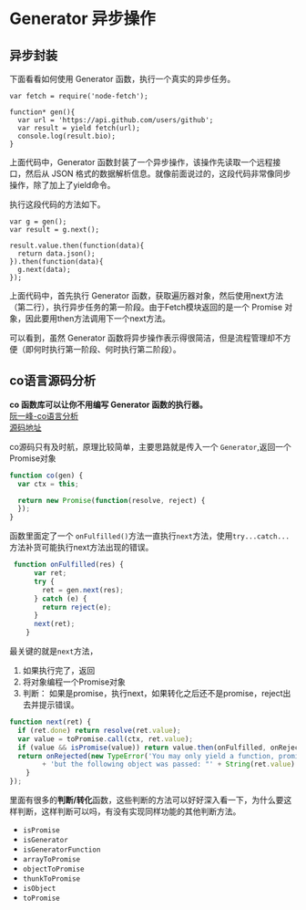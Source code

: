 
# Generator 异步操作

## 异步封装
下面看看如何使用 Generator 函数，执行一个真实的异步任务。
```
var fetch = require('node-fetch');

function* gen(){
  var url = 'https://api.github.com/users/github';
  var result = yield fetch(url);
  console.log(result.bio);
}
```
上面代码中，Generator 函数封装了一个异步操作，该操作先读取一个远程接口，然后从 JSON 格式的数据解析信息。就像前面说过的，这段代码非常像同步操作，除了加上了yield命令。

执行这段代码的方法如下。
```
var g = gen();
var result = g.next();

result.value.then(function(data){
  return data.json();
}).then(function(data){
  g.next(data);
});
```
上面代码中，首先执行 Generator 函数，获取遍历器对象，然后使用next方法（第二行），执行异步任务的第一阶段。由于Fetch模块返回的是一个 Promise 对象，因此要用then方法调用下一个next方法。

可以看到，虽然 Generator 函数将异步操作表示得很简洁，但是流程管理却不方便（即何时执行第一阶段、何时执行第二阶段）。



## co语言源码分析
**co 函数库可以让你不用编写 Generator 函数的执行器。**  
[阮一峰-co语言分析](http://www.ruanyifeng.com/blog/2015/05/co.html)  
[源码地址](https://github.com/tj/co/blob/master/index.js)

co源码只有及时航，原理比较简单，主要思路就是传入一个 `Generator`,返回一个Promise对象
```javascript
function co(gen) {
  var ctx = this;

  return new Promise(function(resolve, reject) {
  });
}
```

函数里面定了一个 `onFulfilled()`方法一直执行`next`方法，使用`try...catch...`方法补货可能执行next方法出现的错误。


```javascript
 function onFulfilled(res) {
      var ret;
      try {
        ret = gen.next(res);
      } catch (e) {
        return reject(e);
      }
      next(ret);
    }    
```

最关键的就是`next`方法，

1. 如果执行完了，返回
2. 将对象编程一个Promise对象
3. 判断： 如果是promise，执行next，如果转化之后还不是promise，reject出去并提示错误。
```javascript
function next(ret) {
  if (ret.done) return resolve(ret.value);
  var value = toPromise.call(ctx, ret.value);
  if (value && isPromise(value)) return value.then(onFulfilled, onRejected);
  return onRejected(new TypeError('You may only yield a function, promise, generator, array, or object, '
        + 'but the following object was passed: "' + String(ret.value) + '"'));
    }
});
```

里面有很多的**判断/转化**函数，这些判断的方法可以好好深入看一下，为什么要这样判断，这样判断可以吗，有没有实现同样功能的其他判断方法。
* `isPromise`
* `isGenerator`
* `isGeneratorFunction`
* `arrayToPromise`
* `objectToPromise`
* `thunkToPromise`
* `isObject`
* `toPromise`

